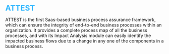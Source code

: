 
<span style="color: #33B8FF;font-size: 1.5rem;font-weight: bold;">ATTEST</span>

 ATTEST is the first Saas-based business process assurance framework, which can ensure the integrity of end-to-end business processes within an organization. It provides a complete process map of all the business processes, and with its Impact Analysis module can easily identify the impacted business flows due to a change in any one of the components in a business process.





